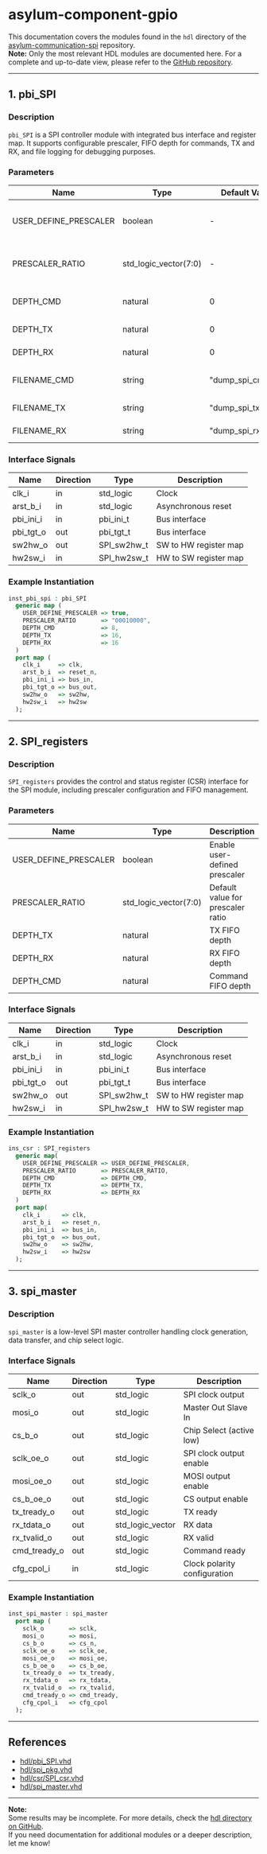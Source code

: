 # asylum-component-gpio

This documentation covers the modules found in the `hdl` directory of the [asylum-communication-spi](https://github.com/deuskane/asylum-communication-spi) repository.  
**Note:** Only the most relevant HDL modules are documented here. For a complete and up-to-date view, please refer to the [GitHub repository](https://github.com/deuskane/asylum-communication-spi/tree/master/hdl).

---

## 1. pbi_SPI

### Description

`pbi_SPI` is a SPI controller module with integrated bus interface and register map. It supports configurable prescaler, FIFO depth for commands, TX and RX, and file logging for debugging purposes.

### Parameters

| Name                 | Type                | Default Value         | Description                                              |
|----------------------|---------------------|-----------------------|----------------------------------------------------------|
| USER_DEFINE_PRESCALER| boolean             | -                     | Enable user-defined prescaler                            |
| PRESCALER_RATIO      | std_logic_vector(7:0)| -                    | Default value for prescaler ratio                        |
| DEPTH_CMD            | natural             | 0                     | Depth of command FIFO                                    |
| DEPTH_TX             | natural             | 0                     | Depth of TX FIFO                                         |
| DEPTH_RX             | natural             | 0                     | Depth of RX FIFO                                         |
| FILENAME_CMD         | string              | "dump_spi_cmd.txt"    | Command log file name                                    |
| FILENAME_TX          | string              | "dump_spi_tx.txt"     | TX log file name                                         |
| FILENAME_RX          | string              | "dump_spi_rx.txt"     | RX log file name                                         |

### Interface Signals

| Name          | Direction | Type            | Description                  |
|---------------|-----------|-----------------|------------------------------|
| clk_i         | in        | std_logic       | Clock                        |
| arst_b_i      | in        | std_logic       | Asynchronous reset           |
| pbi_ini_i     | in        | pbi_ini_t       | Bus interface                |
| pbi_tgt_o     | out       | pbi_tgt_t       | Bus interface                |
| sw2hw_o       | out       | SPI_sw2hw_t     | SW to HW register map        |
| hw2sw_i       | in        | SPI_hw2sw_t     | HW to SW register map        |

### Example Instantiation

```vhdl
inst_pbi_spi : pbi_SPI
  generic map (
    USER_DEFINE_PRESCALER => true,
    PRESCALER_RATIO       => "00010000",
    DEPTH_CMD             => 8,
    DEPTH_TX              => 16,
    DEPTH_RX              => 16
  )
  port map (
    clk_i     => clk,
    arst_b_i  => reset_n,
    pbi_ini_i => bus_in,
    pbi_tgt_o => bus_out,
    sw2hw_o   => sw2hw,
    hw2sw_i   => hw2sw
  );
```

---

## 2. SPI_registers

### Description

`SPI_registers` provides the control and status register (CSR) interface for the SPI module, including prescaler configuration and FIFO management.

### Parameters

| Name                 | Type                | Description                         |
|----------------------|---------------------|-------------------------------------|
| USER_DEFINE_PRESCALER| boolean             | Enable user-defined prescaler       |
| PRESCALER_RATIO      | std_logic_vector(7:0)| Default value for prescaler ratio   |
| DEPTH_TX             | natural             | TX FIFO depth                       |
| DEPTH_RX             | natural             | RX FIFO depth                       |
| DEPTH_CMD            | natural             | Command FIFO depth                  |

### Interface Signals

| Name          | Direction | Type            | Description                  |
|---------------|-----------|-----------------|------------------------------|
| clk_i         | in        | std_logic       | Clock                        |
| arst_b_i      | in        | std_logic       | Asynchronous reset           |
| pbi_ini_i     | in        | pbi_ini_t       | Bus interface                |
| pbi_tgt_o     | out       | pbi_tgt_t       | Bus interface                |
| sw2hw_o       | out       | SPI_sw2hw_t     | SW to HW register map        |
| hw2sw_i       | in        | SPI_hw2sw_t     | HW to SW register map        |

### Example Instantiation

```vhdl
ins_csr : SPI_registers
  generic map(
    USER_DEFINE_PRESCALER => USER_DEFINE_PRESCALER,
    PRESCALER_RATIO       => PRESCALER_RATIO,
    DEPTH_CMD             => DEPTH_CMD,
    DEPTH_TX              => DEPTH_TX,
    DEPTH_RX              => DEPTH_RX
  )
  port map(
    clk_i      => clk,
    arst_b_i   => reset_n,
    pbi_ini_i  => bus_in,
    pbi_tgt_o  => bus_out,
    sw2hw_o    => sw2hw,
    hw2sw_i    => hw2sw
  );
```

---

## 3. spi_master

### Description

`spi_master` is a low-level SPI master controller handling clock generation, data transfer, and chip select logic.

### Interface Signals

| Name         | Direction | Type              | Description                       |
|--------------|-----------|-------------------|-----------------------------------|
| sclk_o       | out       | std_logic         | SPI clock output                  |
| mosi_o       | out       | std_logic         | Master Out Slave In               |
| cs_b_o       | out       | std_logic         | Chip Select (active low)          |
| sclk_oe_o    | out       | std_logic         | SPI clock output enable           |
| mosi_oe_o    | out       | std_logic         | MOSI output enable                |
| cs_b_oe_o    | out       | std_logic         | CS output enable                  |
| tx_tready_o  | out       | std_logic         | TX ready                          |
| rx_tdata_o   | out       | std_logic_vector  | RX data                           |
| rx_tvalid_o  | out       | std_logic         | RX valid                          |
| cmd_tready_o | out       | std_logic         | Command ready                     |
| cfg_cpol_i   | in        | std_logic         | Clock polarity configuration      |

### Example Instantiation

```vhdl
inst_spi_master : spi_master
  port map (
    sclk_o       => sclk,
    mosi_o       => mosi,
    cs_b_o       => cs_n,
    sclk_oe_o    => sclk_oe,
    mosi_oe_o    => mosi_oe,
    cs_b_oe_o    => cs_b_oe,
    tx_tready_o  => tx_tready,
    rx_tdata_o   => rx_tdata,
    rx_tvalid_o  => rx_tvalid,
    cmd_tready_o => cmd_tready,
    cfg_cpol_i   => cfg_cpol
  );
```

---

## References

- [hdl/pbi_SPI.vhd](https://github.com/deuskane/asylum-communication-spi/blob/master/hdl/pbi_SPI.vhd)
- [hdl/spi_pkg.vhd](https://github.com/deuskane/asylum-communication-spi/blob/master/hdl/spi_pkg.vhd)
- [hdl/csr/SPI_csr.vhd](https://github.com/deuskane/asylum-communication-spi/blob/master/hdl/csr/SPI_csr.vhd)
- [hdl/spi_master.vhd](https://github.com/deuskane/asylum-communication-spi/blob/master/hdl/spi_master.vhd)

---

**Note:**  
Some results may be incomplete. For more details, check the [hdl directory on GitHub](https://github.com/deuskane/asylum-communication-spi/tree/master/hdl).  
If you need documentation for additional modules or a deeper description, let me know!